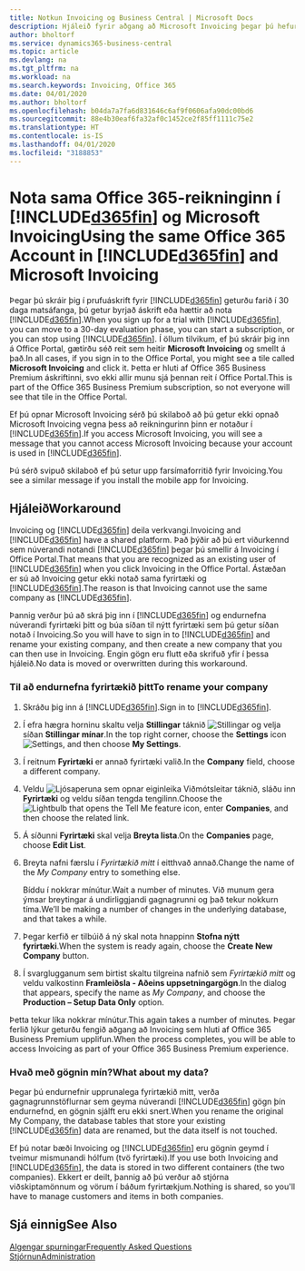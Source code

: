 ```yaml
---
title: Notkun Invoicing og Business Central | Microsoft Docs
description: Hjáleið fyrir aðgang að Microsoft Invoicing þegar þú hefur skráð þig fyrir Dynamics 365 Business Central.
author: bholtorf
ms.service: dynamics365-business-central
ms.topic: article
ms.devlang: na
ms.tgt_pltfrm: na
ms.workload: na
ms.search.keywords: Invoicing, Office 365
ms.date: 04/01/2020
ms.author: bholtorf
ms.openlocfilehash: b04da7a7fa6d831646c6af9f0606afa90dc00bd6
ms.sourcegitcommit: 88e4b30eaf6fa32af0c1452ce2f85ff1111c75e2
ms.translationtype: HT
ms.contentlocale: is-IS
ms.lasthandoff: 04/01/2020
ms.locfileid: "3188853"
---
```

# <a name="using-the-same-office-365-account-in-d365fin-and-microsoft-invoicing"></a><span data-ttu-id="72f7f-103">Nota sama Office 365-reikninginn í [!INCLUDE[d365fin](includes/d365fin_long_md.md)] og Microsoft Invoicing</span><span class="sxs-lookup"><span data-stu-id="72f7f-103">Using the same Office 365 Account in [!INCLUDE[d365fin](includes/d365fin_long_md.md)] and Microsoft Invoicing</span></span>
<span data-ttu-id="72f7f-104">Þegar þú skráir þig í prufuáskrift fyrir [!INCLUDE[d365fin](includes/d365fin_md.md)] geturðu farið í 30 daga matsáfanga, þú getur byrjað áskrift eða hættir að nota [!INCLUDE[d365fin](includes/d365fin_md.md)].</span><span class="sxs-lookup"><span data-stu-id="72f7f-104">When you sign up for a trial with [!INCLUDE[d365fin](includes/d365fin_md.md)], you can move to a 30-day evaluation phase, you can start a subscription, or you can stop using [!INCLUDE[d365fin](includes/d365fin_md.md)].</span></span> <span data-ttu-id="72f7f-105">Í öllum tilvikum, ef þú skráir þig inn á Office Portal, gætirðu séð reit sem heitir **Microsoft Invoicing** og smellt á það.</span><span class="sxs-lookup"><span data-stu-id="72f7f-105">In all cases, if you sign in to the Office Portal, you might see a tile called **Microsoft Invoicing** and click it.</span></span> <span data-ttu-id="72f7f-106">Þetta er hluti af Office 365 Business Premium áskriftinni, svo ekki allir munu sjá þennan reit í Office Portal.</span><span class="sxs-lookup"><span data-stu-id="72f7f-106">This is part of the Office 365 Business Premium subscription, so not everyone will see that tile in the Office Portal.</span></span>  

<span data-ttu-id="72f7f-107">Ef þú opnar Microsoft Invoicing sérð þú skilaboð að þú getur ekki opnað Microsoft Invoicing vegna þess að reikningurinn þinn er notaður í [!INCLUDE[d365fin](includes/d365fin_md.md)].</span><span class="sxs-lookup"><span data-stu-id="72f7f-107">If you access Microsoft Invoicing, you will see a message that you cannot access Microsoft Invoicing because your account is used in [!INCLUDE[d365fin](includes/d365fin_md.md)].</span></span>  

<span data-ttu-id="72f7f-108">Þú sérð svipuð skilaboð ef þú setur upp farsímaforritið fyrir Invoicing.</span><span class="sxs-lookup"><span data-stu-id="72f7f-108">You see a similar message if you install the mobile app for Invoicing.</span></span>  

## <a name="workaround"></a><span data-ttu-id="72f7f-109">Hjáleið</span><span class="sxs-lookup"><span data-stu-id="72f7f-109">Workaround</span></span>
<span data-ttu-id="72f7f-110">Invoicing og [!INCLUDE[d365fin](includes/d365fin_md.md)] deila verkvangi.</span><span class="sxs-lookup"><span data-stu-id="72f7f-110">Invoicing and [!INCLUDE[d365fin](includes/d365fin_md.md)] have a shared platform.</span></span> <span data-ttu-id="72f7f-111">Það þýðir að þú ert viðurkennd sem núverandi notandi [!INCLUDE[d365fin](includes/d365fin_md.md)] þegar þú smellir á Invoicing í Office Portal.</span><span class="sxs-lookup"><span data-stu-id="72f7f-111">That means that you are recognized as an existing user of [!INCLUDE[d365fin](includes/d365fin_md.md)] when you click Invoicing in the Office Portal.</span></span> <span data-ttu-id="72f7f-112">Ástæðan er sú að Invoicing getur ekki notað sama fyrirtæki og [!INCLUDE[d365fin](includes/d365fin_md.md)].</span><span class="sxs-lookup"><span data-stu-id="72f7f-112">The reason is that Invoicing cannot use the same company as [!INCLUDE[d365fin](includes/d365fin_md.md)].</span></span>  

<span data-ttu-id="72f7f-113">Þannig verður þú að skrá þig inn í [!INCLUDE[d365fin](includes/d365fin_md.md)] og endurnefna núverandi fyrirtæki þitt og búa síðan til nýtt fyrirtæki sem þú getur síðan notað í Invoicing.</span><span class="sxs-lookup"><span data-stu-id="72f7f-113">So you will have to sign in to [!INCLUDE[d365fin](includes/d365fin_md.md)] and rename your existing company, and then create a new company that you can then use in Invoicing.</span></span> <span data-ttu-id="72f7f-114">Engin gögn eru flutt eða skrifuð yfir í þessa hjáleið.</span><span class="sxs-lookup"><span data-stu-id="72f7f-114">No data is moved or overwritten during this workaround.</span></span>

### <a name="to-rename-your-company"></a><span data-ttu-id="72f7f-115">Til að endurnefna fyrirtækið þitt</span><span class="sxs-lookup"><span data-stu-id="72f7f-115">To rename your company</span></span>
1. <span data-ttu-id="72f7f-116">Skráðu þig inn á [!INCLUDE[d365fin](includes/d365fin_md.md)].</span><span class="sxs-lookup"><span data-stu-id="72f7f-116">Sign in to [!INCLUDE[d365fin](includes/d365fin_md.md)].</span></span>
2. <span data-ttu-id="72f7f-117">Í efra hægra horninu skaltu velja **Stillingar** táknið ![Stillingar](media/ui-experience/settings_icon_small.png "Stillingatákn fyrir hlutverkamiðstöð") og velja síðan **Stillingar mínar**.</span><span class="sxs-lookup"><span data-stu-id="72f7f-117">In the top right corner, choose the **Settings** icon ![Settings](media/ui-experience/settings_icon_small.png "Settings icon for role center"), and then choose **My Settings**.</span></span>
3. <span data-ttu-id="72f7f-118">Í reitnum **Fyrirtæki** er annað fyrirtæki valið.</span><span class="sxs-lookup"><span data-stu-id="72f7f-118">In the **Company** field, choose a different company.</span></span>
4. <span data-ttu-id="72f7f-119">Veldu ![Ljósaperuna sem opnar eiginleika Viðmótsleitar](media/ui-search/search_small.png "Segðu mér hvað þú vilt gera") táknið, sláðu inn **Fyrirtæki** og veldu síðan tengda tengilinn.</span><span class="sxs-lookup"><span data-stu-id="72f7f-119">Choose the ![Lightbulb that opens the Tell Me feature](media/ui-search/search_small.png "Tell me what you want to do") icon, enter **Companies**, and then choose the related link.</span></span>  
5. <span data-ttu-id="72f7f-120">Á síðunni **Fyrirtæki** skal velja **Breyta lista**.</span><span class="sxs-lookup"><span data-stu-id="72f7f-120">On the **Companies** page, choose **Edit List**.</span></span>  
6. <span data-ttu-id="72f7f-121">Breyta nafni færslu í *Fyrirtækið mitt* í eitthvað annað.</span><span class="sxs-lookup"><span data-stu-id="72f7f-121">Change the name of the *My Company* entry to something else.</span></span>  

    <span data-ttu-id="72f7f-122">Bíddu í nokkrar mínútur.</span><span class="sxs-lookup"><span data-stu-id="72f7f-122">Wait a number of minutes.</span></span> <span data-ttu-id="72f7f-123">Við munum gera ýmsar breytingar á undirliggjandi gagnagrunni og það tekur nokkurn tíma.</span><span class="sxs-lookup"><span data-stu-id="72f7f-123">We’ll be making a number of changes in the underlying database, and that takes a while.</span></span>
7.  <span data-ttu-id="72f7f-124">Þegar kerfið er tilbúið á ný skal nota hnappinn **Stofna nýtt fyrirtæki**.</span><span class="sxs-lookup"><span data-stu-id="72f7f-124">When the system is ready again, choose the **Create New Company** button.</span></span>  
8.  <span data-ttu-id="72f7f-125">Í svarglugganum sem birtist skaltu tilgreina nafnið sem *Fyrirtækið mitt* og veldu valkostinn **Framleiðsla - Aðeins uppsetningargögn**.</span><span class="sxs-lookup"><span data-stu-id="72f7f-125">In the dialog that appears, specify the name as *My Company*, and choose the **Production – Setup Data Only** option.</span></span>  

<span data-ttu-id="72f7f-126">Þetta tekur líka nokkrar mínútur.</span><span class="sxs-lookup"><span data-stu-id="72f7f-126">This again takes a number of minutes.</span></span> <span data-ttu-id="72f7f-127">Þegar ferlið lýkur geturðu fengið aðgang að Invoicing sem hluti af Office 365 Business Premium upplifun.</span><span class="sxs-lookup"><span data-stu-id="72f7f-127">When the process completes, you will be able to access Invoicing as part of your Office 365 Business Premium experience.</span></span>  

### <a name="what-about-my-data"></a><span data-ttu-id="72f7f-128">Hvað með gögnin mín?</span><span class="sxs-lookup"><span data-stu-id="72f7f-128">What about my data?</span></span>
<span data-ttu-id="72f7f-129">Þegar þú endurnefnir upprunalega fyrirtækið mitt, verða gagnagrunnstöflurnar sem geyma núverandi [!INCLUDE[d365fin](includes/d365fin_md.md)] gögn þín endurnefnd, en gögnin sjálft eru ekki snert.</span><span class="sxs-lookup"><span data-stu-id="72f7f-129">When you rename the original My Company, the database tables that store your existing [!INCLUDE[d365fin](includes/d365fin_md.md)] data are renamed, but the data itself is not touched.</span></span>  

<span data-ttu-id="72f7f-130">Ef þú notar bæði Invoicing og [!INCLUDE[d365fin](includes/d365fin_md.md)] eru gögnin geymd í tveimur mismunandi hólfum (tvö fyrirtæki).</span><span class="sxs-lookup"><span data-stu-id="72f7f-130">If you use both Invoicing and [!INCLUDE[d365fin](includes/d365fin_md.md)], the data is stored in two different containers (the two companies).</span></span> <span data-ttu-id="72f7f-131">Ekkert er deilt, þannig að þú verður að stjórna viðskiptamönnum og vörum í báðum fyrirtækjum.</span><span class="sxs-lookup"><span data-stu-id="72f7f-131">Nothing is shared, so you'll have to manage customers and items in both companies.</span></span>  

## <a name="see-also"></a><span data-ttu-id="72f7f-132">Sjá einnig</span><span class="sxs-lookup"><span data-stu-id="72f7f-132">See Also</span></span>
[<span data-ttu-id="72f7f-133">Algengar spurningar</span><span class="sxs-lookup"><span data-stu-id="72f7f-133">Frequently Asked Questions</span></span>](across-faq.md)  
[<span data-ttu-id="72f7f-134">Stjórnun</span><span class="sxs-lookup"><span data-stu-id="72f7f-134">Administration</span></span>](admin-setup-and-administration.md)  
